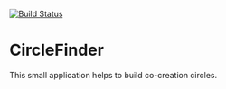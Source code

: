 [![Build Status](https://travis-ci.org/leonidlezner/circlefinder.svg?branch=master)](https://travis-ci.org/leonidlezner/circlefinder)

# CircleFinder

This small application helps to build co-creation circles.